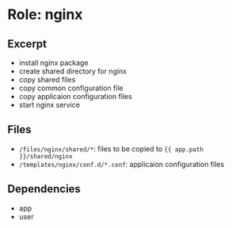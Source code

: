 Role: nginx
===========

Excerpt
-------

- install nginx package
- create shared directory for nginx
- copy shared files
- copy common configuration file
- copy applicaion configuration files
- start nginx service


Files
-----

- `/files/nginx/shared/*`: files to be copied to `{{ app.path }}/shared/nginx`
- `/templates/nginx/conf.d/*.conf`: applicaion configuration files


Dependencies
------------

- app
- user

